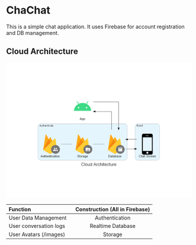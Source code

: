 # ChaChat
This is a simple chat application. It uses Firebase for account registration and DB management.

## Cloud Architecture  

<img width= 500 src="slides/cloud_architecture.png">

| Function | Construction (All in Firebase) |
| :--- | :---: |
| User Data Management | Authentication |
| User conversation logs　| Realtime Database |
| User Avatars (/images)　| Storage |

